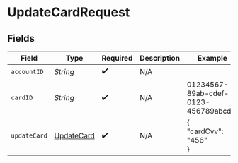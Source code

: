 # UpdateCardRequest


## Fields

| Field                                               | Type                                                | Required                                            | Description                                         | Example                                             |
| --------------------------------------------------- | --------------------------------------------------- | --------------------------------------------------- | --------------------------------------------------- | --------------------------------------------------- |
| `accountID`                                         | *String*                                            | :heavy_check_mark:                                  | N/A                                                 |                                                     |
| `cardID`                                            | *String*                                            | :heavy_check_mark:                                  | N/A                                                 | 01234567-89ab-cdef-0123-456789abcdef                |
| `updateCard`                                        | [UpdateCard](../../models/components/UpdateCard.md) | :heavy_check_mark:                                  | N/A                                                 | {<br/>"cardCvv": "456"<br/>}                        |